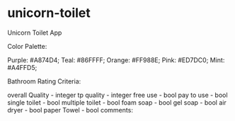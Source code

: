 # unicorn-toilet
Unicorn Toilet App

Color Palette:

Purple: #A874D4;
Teal: #86FFFF;
Orange: #FF988E;
Pink: #ED7DC0;
Mint: #A4FFD5;

Bathroom Rating Criteria:

overall Quality - integer 
tp quality - integer 
free use - bool 
pay to use - bool 
single toilet - bool 
multiple toilet - bool 
foam soap - bool 
gel soap - bool 
air dryer - bool 
paper Towel - bool 
comments:
